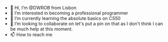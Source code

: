 - 👋 Hi, I’m @DWROB from Lisbon
- 👀 I’m interested in becoming a professional programmer
- 🌱 I’m currently learning the absolute basics on CS50
- 💞️ I’m looking to collaborate on let's put a pin on that as I don't think I can be much help at this moment.
- 📫 How to reach me 

<!---
DWROB/DWROB is a ✨ special ✨ repository because its `README.md` (this file) appears on your GitHub profile.
You can click the Preview link to take a look at your changes.
--->

